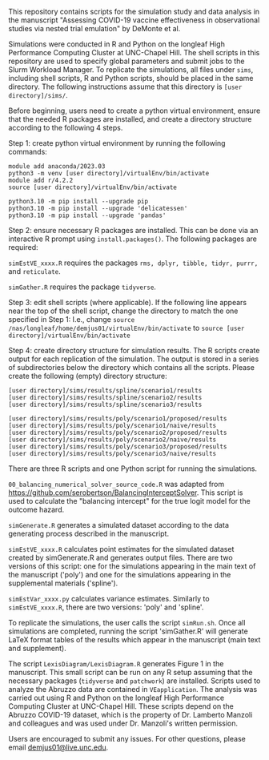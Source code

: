 This repository contains scripts for the simulation study and data analysis in the manuscript "Assessing COVID-19 vaccine effectiveness in observational studies via nested trial emulation" by DeMonte et al.

Simulations were conducted in R and Python on the longleaf High Performance Computing Cluster at UNC-Chapel Hill.  The shell scripts in this repository are used to specify global parameters and submit jobs to the Slurm Workload Manager.  To replicate the simulations, all files under ```sims```, including shell scripts, R and Python scripts, should be placed in the same directory.  The following instructions assume that this directory is ```[user directory]/sims/```.

Before beginning, users need to create a python virtual environment, ensure that the needed R packages are installed, and create a directory structure according to the following 4 steps. 

Step 1: create python virtual environment by running the following commands:

```
module add anaconda/2023.03
python3 -m venv [user directory]/virtualEnv/bin/activate
module add r/4.2.2
source [user directory]/virtualEnv/bin/activate

python3.10 -m pip install --upgrade pip
python3.10 -m pip install --upgrade 'delicatessen'
python3.10 -m pip install --upgrade 'pandas'
```

Step 2: ensure necessary R packages are installed.
This can be done via an interactive R prompt using ```install.packages()```.  The following packages are required:

```simEstVE_xxxx.R``` requires the packages ```rms, dplyr, tibble, tidyr, purrr,``` and ```reticulate```.

```simGather.R``` requires the package ```tidyverse```.

Step 3: edit shell scripts (where applicable).
If the following line appears near the top of the shell script, change the directory to match the one specified in Step 1:
I.e., change
```source /nas/longleaf/home/demjus01/virtualEnv/bin/activate```
to 
```source [user directory]/virtualEnv/bin/activate```

Step 4: create directory structure for simulation results.
The R scripts create output for each replication of the simulation.  The output is stored in a series of subdirectories below the directory which contains all the scripts.  Please create the following (empty) directory structure:

```
[user directory]/sims/results/spline/scenario1/results
[user directory]/sims/results/spline/scenario2/results
[user directory]/sims/results/spline/scenario3/results

[user directory]/sims/results/poly/scenario1/proposed/results
[user directory]/sims/results/poly/scenario1/naive/results
[user directory]/sims/results/poly/scenario2/proposed/results
[user directory]/sims/results/poly/scenario2/naive/results
[user directory]/sims/results/poly/scenario3/proposed/results
[user directory]/sims/results/poly/scenario3/naive/results
```

There are three R scripts and one Python script for running the simulations. 

```00_balancing_numerical_solver_source_code.R``` was adapted from https://github.com/serobertson/BalancingInterceptSolver.  This script is used to calculate the "balancing intercept" for the true logit model for the outcome hazard.

```simGenerate.R``` generates a simulated dataset according to the data generating process described in the manuscript. 

```simEstVE_xxxx.R``` calculates point estimates for the simulated dataset created by simGenerate.R and generates output files.  There are two versions of this script: one for the simulations appearing in the main text of the manuscript ('poly') and one for the simulations appearing in the supplemental materials ('spline').

```simEstVar_xxxx.py``` calculates variance estimates.  Similarly to ```simEstVE_xxxx.R```, there are two versions: 'poly' and 'spline'. 

To replicate the simulations, the user calls the script ```simRun.sh```.  Once all simulations are completed, running the script 'simGather.R' will generate LaTeX format tables of the results which appear in the manuscript (main text and supplement).
	
The script ```LexisDiagram/LexisDiagram.R``` generates Figure 1 in the manuscript.  This small script can be run on any R setup assuming that the necessary packages (```tidyverse``` and ```patchwork```) are installed.  Scripts used to analyze the Abruzzo data are contained in ```VEapplication```.  The analysis was carried out using R and Python on the longleaf High Performance Computing Cluster at UNC-Chapel Hill.  These scripts depend on the Abruzzo COVID-19 dataset, which is the property of Dr. Lamberto Manzoli and colleagues and was used under Dr. Manzoli's written permission.  

Users are encouraged to submit any issues.  For other questions, please email demjus01@live.unc.edu.

